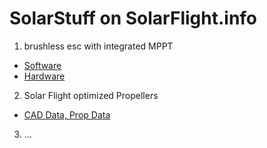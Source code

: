 # SolarStuff on SolarFlight.info
1. brushless esc with integrated MPPT
 * [Software](https://github.com/juwis/SolarStuff/tree/master/src/autompptbldc)
 * [Hardware](https://github.com/juwis/SolarStuff/tree/master/hardware)
2. Solar Flight optimized Propellers
 * [CAD Data, Prop Data](https://github.com/juwis/SolarStuff/tree/master/props/PROP_NG)
3. ...
